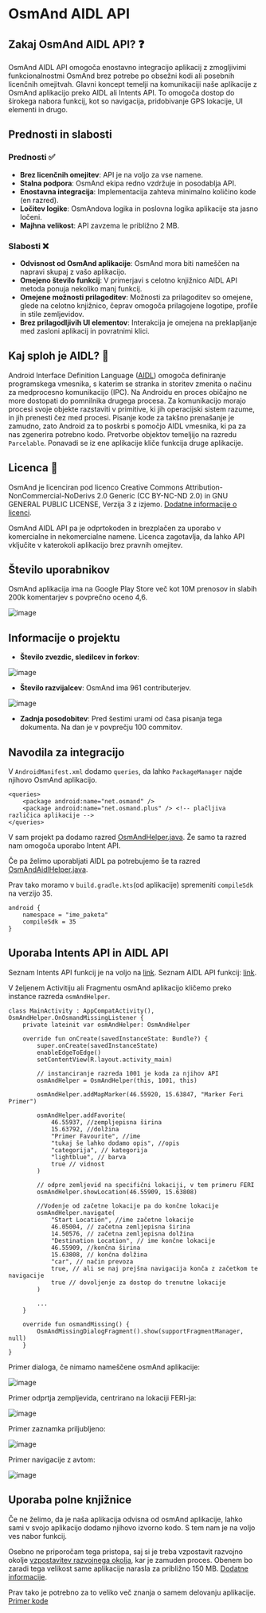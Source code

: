 # OsmAnd AIDL API

## Zakaj OsmAnd AIDL API? ❓

OsmAnd AIDL API omogoča enostavno integracijo aplikacij z zmogljivimi funkcionalnostmi OsmAnd brez potrebe po obsežni kodi ali posebnih licenčnih omejitvah.
Glavni koncept temelji na komunikaciji naše aplikacije z OsmAnd aplikacijo preko AIDL ali Intents API.
To omogoča dostop do širokega nabora funkcij, kot so navigacija, pridobivanje GPS lokacije, UI elementi in drugo.

## Prednosti in slabosti

### Prednosti ✅
- **Brez licenčnih omejitev**: API je na voljo za vse namene.
- **Stalna podpora**: OsmAnd ekipa redno vzdržuje in posodablja API.
- **Enostavna integracija**: Implementacija zahteva minimalno količino kode (en razred).
- **Ločitev logike**: OsmAndova logika in poslovna logika aplikacije sta jasno ločeni.
- **Majhna velikost**: API zavzema le približno 2 MB.

### Slabosti ❌
- **Odvisnost od OsmAnd aplikacije**: OsmAnd mora biti nameščen na napravi skupaj z vašo aplikacijo.
- **Omejeno število funkcij**: V primerjavi s celotno knjižnico AIDL API metoda ponuja nekoliko manj funkcij.
- **Omejene možnosti prilagoditev**: Možnosti za prilagoditev so omejene, glede na celotno knjižnico, čeprav omogoča prilagojene logotipe, profile in stile zemljevidov.
- **Brez prilagodljivih UI elementov**: Interakcija je omejena na preklapljanje med zasloni aplikacij in povratnimi klici.

## Kaj sploh je AIDL? 🤔

Android Interface Definition Language ([AIDL](https://developer.android.com/develop/background-work/services/aidl)) omogoča definiranje programskega vmesnika, s katerim se stranka in storitev zmenita o načinu za medprocesno komunikacijo (IPC).
Na Androidu en proces običajno ne more dostopati do pomnilnika drugega procesa. Za komunikacijo morajo procesi svoje objekte razstaviti v primitive, ki jih operacijski sistem razume, in jih prenesti čez med procesi.
Pisanje kode za takšno prenašanje je zamudno, zato Android za to poskrbi s pomočjo AIDL vmesnika, ki pa za nas zgenerira potrebno kodo.
Pretvorbe objektov temeljijo na razredu `Parcelable`. Ponavadi se iz ene aplikacije kliče funkcija druge aplikacije.

## Licenca 📜

OsmAnd je licenciran pod licenco Creative Commons Attribution-NonCommercial-NoDerivs 2.0 Generic (CC BY-NC-ND 2.0) in GNU GENERAL PUBLIC LICENSE, Verzija 3 z izjemo.
[Dodatne informacije o licenci](https://osmand.net/help-online/license/).

OsmAnd AIDL API pa je odprtokoden in brezplačen za uporabo v komercialne in nekomercialne namene. Licenca zagotavlja, da lahko API vključite v katerokoli aplikacijo brez pravnih omejitev.

## Število uporabnikov

OsmAnd aplikacija ima na Google Play Store več kot 10M prenosov in slabih 200k komentarjev s povprečno oceno 4,6.

![image](https://github.com/user-attachments/assets/eb2c93db-8843-45d9-a588-8ad10fec00cf)

## Informacije o projektu

- **Število zvezdic, sledilcev in forkov**:

![image](https://github.com/user-attachments/assets/4cdd4ce0-572c-46ec-8032-cae89b0c033a)

- **Število razvijalcev**: OsmAnd ima 961 contributerjev.

![image](https://github.com/user-attachments/assets/4eeabc56-425f-4039-8fd1-3730c268df2f)

- **Zadnja posodobitev**: Pred šestimi urami od časa pisanja tega dokumenta. Na dan je v povprečju 100 commitov.
    
## Navodila za integracijo

V `AndroidManifest.xml` dodamo `queries`, da lahko `PackageManager` najde njihovo OsmAnd aplikacijo.
```
<queries>
    <package android:name="net.osmand" />
    <package android:name="net.osmand.plus" /> <!-- plačljiva različica aplikacije -->
</queries>
```

V sam projekt pa dodamo razred [OsmAndHelper.java](https://github.com/osmandapp/osmand-api-demo/blob/master/OsmAnd-api-sample/app/src/main/java/net/osmand/osmandapidemo/OsmAndHelper.java).
Že samo ta razred nam omogoča uporabo Intent API.

Če pa želimo uporabljati AIDL pa potrebujemo še ta razred [OsmAndAidlHelper.java](https://github.com/osmandapp/osmand-api-demo/blob/master/OsmAnd-api-sample/app/src/main/java/net/osmand/osmandapidemo/OsmAndAidlHelper.java).

Prav tako moramo v `build.gradle.kts`(od aplikacije) spremeniti `compileSdk` na verzijo 35.
```
android {
    namespace = "ime_paketa"
    compileSdk = 35
}
```

## Uporaba Intents API in AIDL API

Seznam Intents API funkcij je na voljo na [link](https://github.com/osmandapp/osmand-api-demo/blob/master/OsmAnd-api-sample/README.md#intent).
Seznam AIDL API funkcij: [link](https://github.com/osmandapp/osmand-api-demo/blob/master/OsmAnd-api-sample/README.md#aidl).

V željenem Activitiju ali Fragmentu osmAnd aplikacijo kličemo preko instance razreda `osmAndHelper`.
```
class MainActivity : AppCompatActivity(), OsmAndHelper.OnOsmandMissingListener {
    private lateinit var osmAndHelper: OsmAndHelper

    override fun onCreate(savedInstanceState: Bundle?) {
        super.onCreate(savedInstanceState)
        enableEdgeToEdge()
        setContentView(R.layout.activity_main)
        
        // instanciranje razreda 1001 je koda za njihov API
        osmAndHelper = OsmAndHelper(this, 1001, this)

        osmAndHelper.addMapMarker(46.55920, 15.63847, "Marker Feri Primer")

        osmAndHelper.addFavorite(
            46.55937, //zempljepisna širina
            15.63792, //dolžina
            "Primer Favourite", //ime
            "tukaj še lahko dodamo opis", //opis
            "categorija", // kategorija
            "lightblue", // barva
            true // vidnost
        )

        // odpre zemljevid na specifični lokaciji, v tem primeru FERI
        osmAndHelper.showLocation(46.55909, 15.63808)

        //Vodenje od začetne lokacije pa do končne lokacije
        osmAndHelper.navigate(
            "Start Location", //ime začetne lokacije
            46.05004, // začetna zemljepisna širina
            14.50576, // začetna zemljepisna dolžina
            "Destination Location", // ime končne lokacije
            46.55909, //končna širina
            15.63808, // končna dolžina
            "car", // način prevoza
            true, // ali se naj prejšna navigacija konča z začetkom te navigacije
            true // dovoljenje za dostop do trenutne lokacije
        )

        ...
    }

    override fun osmandMissing() {
        OsmAndMissingDialogFragment().show(supportFragmentManager, null)
    }
}
```

Primer dialoga, če nimamo nameščene osmAnd aplikacije:

![image](https://github.com/user-attachments/assets/2baa0a18-07e4-4dcc-8f10-ce377100c780)

Primer odprtja zempljevida, centrirano na lokaciji FERI-ja:

![image](https://github.com/user-attachments/assets/c25eac69-0c0a-465c-9b72-4493b2fa4afd)


Primer zaznamka priljubljeno:

![image](https://github.com/user-attachments/assets/fe51e538-fdb9-466c-8bbd-b02f32ab863f)

Primer navigacije z avtom:

![image](https://github.com/user-attachments/assets/f08ba372-8f61-4f02-9f4b-cca1ce5645dc)


## Uporaba polne knjižnice

Če ne želimo, da je naša aplikacija odvisna od osmAnd aplikacije, lahko sami v svojo aplikacijo dodamo njihovo izvorno kodo. S tem nam je na voljo ves nabor funkcij.

Osebno ne priporočam tega pristopa, saj si je treba vzpostavit razvojno okolje [vzpostavitev razvojnega okolja](https://osmand.net/docs/technical/build-osmand/setup-the-dev-environment/), kar je zamuden proces.
Obenem bo zaradi tega velikost same aplikacije narasla za približno 150 MB.
[Dodatne informacije](https://creator.osmand.net/docs/technical/osmand-api-sdk/#android-osmand-full-library-sdk).

Prav tako je potrebno za to veliko več znanja o samem delovanju aplikacije.
[Primer kode](https://creator.osmand.net/docs/technical/osmand-api-sdk/simple_map_activity/)

